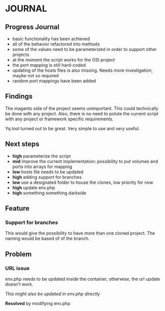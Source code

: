 # JOURNAL

## Progress Journal

* basic functionality has been achieved
* all of the behavior refactored into methods
* some of the values need to be parameterized in order to support other projects
* at the moment the script works for the OSI project
* the port mapping is still hard-coded
* updating of the hosts files is also missing. Needs more investigation, maybe not so required
* random port mappings have been added

## Findings

The magento side of the project seems unimportant. This could technically be done with any project. Also, there is no need
to polute the current script with any project or framework specific requirements.

Yq tool turned out to be great. Very simple to use and very useful.

## Next steps
* <b>high</b> parameterize the script
* <b>mid</b> improve the current implementation: possibility to put volumes and ports into arrays for mapping
* <b>low</b> hosts file needs to be updated
* <b>high</b> adding support for branches
* <b>low</b> use a designated folder to house the clones, low priority for now
* <b>high</b> update env.php
* <b>high</b> something something darkside

## Feature

### Support for branches

This would give the possibility to have more than one cloned project. The naming would be based of of the branch.

## Problem

### URL issue

env.php needs to be updated inside the container, otherwise, the url update doesn't work.

<i>This might also be updated in env.php directly</i>

**Resolved** by modifying env.php

